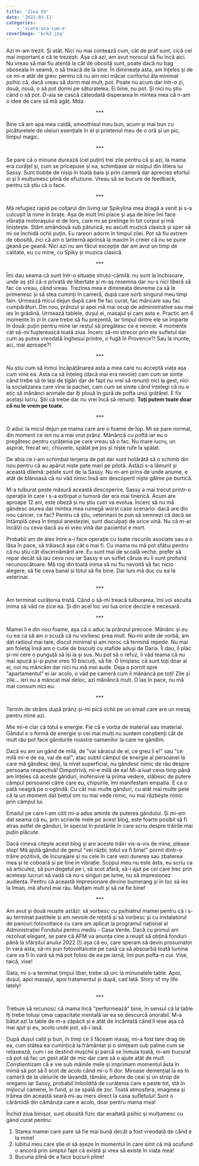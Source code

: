 ```yaml
---
title: 'Ziua 59'
date: '2022-03-11'
categories:
    - 'viata-asa-cum-e'
coverImage: 'bck2.jpg'
---
```


Azi m-am trezit. Și atât. Nici nu mai contează cum, cât de praf sunt, cică cel mai important e că te trezești. Așa că azi, am avut norocul să fiu încă aici. Nu vreau să mai fiu atentă la cât de obosită sunt, poate dacă nu bag oboseala în seamă, o să treacă de la sine. În dimineața asta, am înțeles și de ce mi-e atât de greu: pentru că nu am nici măcar confortul ăla minimal psihic că, dacă vreau să dorm mai mult, pot. Poate nu acum dar într-o zi, două, nouă, o să pot dormi pe săturatelea. Ei bine, nu pot. Și nici nu știu când o să pot. D-aia se cască câteodată disperarea în mintea mea că n-am o idee de care să mă agăț. Mda.

<p style="text-align: center;">***</p>

Bine că am apa mea caldă, smoothieul meu bun, acum și mai bun cu picăturelele de uleiuri esențiale în el și prietenul meu de o oră și un pic, timpul magic.

<p style="text-align: center;">***</p>

Se pare că o minune durează (cel puțin) trei zile pentru că și azi, la mama era curățel și, cum se pricepuse și ea, schimbase iar nisipul din litiera lui Sassy. Sunt bobițe de nisip în toată baia și prin cameră dar apreciez efortul ei și îi mulțumesc plină de efuziune. Vreau să se bucure de feedback, pentru că știu că o face.

<p style="text-align: center;">***</p>

Mă refugiez rapid pe colțarul din living iar Spikylina mea dragă a venit și s-a culcușit la mine în brațe. Așa de mult îmi place și așa de bine îmi face vibrația motorașului ei de tors, care mi se prelinge în tot corpul și mă liniștește. Stăm amândouă sub păturică, eu ascult muzică clasică și sper să mi se închidă ochii puțin. Eu rareori adorm în timpul zilei. Pot să fiu extrem de obosită, zici că am o lanternă aprinsă la maxim în creier că nu se pune geană pe geană. Nici azi nu am făcut excepție dar am avut un timp de calitate, eu cu mine, cu Spiky și muzica clasică.

<p style="text-align: center;">***</p>

Îmi dau seama că sunt într-o situație struțo-cămilă: nu sunt la închisoare, unde aș știi că-s privată de libertate și m-aș resemna dar nu-s nici liberă să fac ce vreau, când vreau. Trezirea mea e dimineața devreme ca să le primenesc și să stea cuminți în cameră, după care sorb singurul meu timp fain. Urmează micul dejun după care fie fac curat, fac mâncare sau fac cumpărături. Din nou, prânzul și apoi mă mai ocup de administrative sau mai ies în grădină. Urmează tablele, dușul ei, masajul și cam asta e. Practic am 4 momente în zi în care trebe să fiu prezentă, iar timpul dintre ele se împarte în două: puțin pentru mine iar restul să pregătesc ce e nevoie. 4 momente cât să-mi fușterească toată ziua. Încerc să-mi strecor prin ele sufletul dar cum aș putea vreodată înghesui printre, o fugă în Provence?! Sau la munte, aci, mai aproape?!

<p style="text-align: center;">***</p>

Nu știu cum să înmoi încăpățânarea asta a mea care nu acceptă viața așa cum vine ea. Asta ca să înțeleg (dacă mai era nevoie) cam cum se simte când trebe să te lași de țigări dar de fapt nu vrei să renunți nici la gest, nici la socializarea care vine la pachet, cam cum se simte când înțelegi că nu e etic să mănânci animale dar îți plouă în gură de pofta unui grătărel. E fix același lucru. Știi că trebe dar nu vrei încă să renunți. **Toți putem toate doar că nu le vrem pe toate.**

<p style="text-align: center;">***</p>

O aduc la micul dejun pe mama care are o foame de lup. Mi se pare normal, din moment ce ieri nu a mai vrut prânz. Mănâncă cu poftă iar eu o pregătesc pentru curățenia pe care vreau să o fac. Nu mare lucru, un aspirat, frecat wc, chiuvete, spălat pe jos și niște rufe la spălat.

De abia ce i-am schimbat lenjeria de pat dar sunt hotărâtă să o schimb din nou pentru că au apărut niște pete mari pe pilotă. Astăzi s-a lămurit și această dilemă: petele sunt de la Sassy. Nu m-am prins de unde anume, e atât de blănoasă că nu văd nimic însă am descoperit niște gâlme pe burtică.

M-a tulburat peste măsură această descoperire. Sassy a mai trecut printr-o operație în care i s-a extirpat o tumoră dar era mai tinerică. Acum are aproape 12 ani, este obeză și nu știu cum va evolua. Încerc să nu mă gândesc aiurea dar mintea mea rumegă worst case scenario: dacă are din nou cancer, ce fac? Pentru că știu, veterinarii te pun să semnezi că dacă se întâmplă ceva în timpul anesteziei, sunt disculpați de orice vină. Nu că m-ar încălzi cu ceva dacă au ei vreo vină dar pacientul e mort.

Probabil am de ales între a-i face operație cu toate riscurile asociate sau a o lăsa în pace, să trăiască așa cât o mai fi. Cu mama nu mă pot sfătui pentru că nu știu cât discernământ are. Eu sunt mai de școală veche, prefer să repar decât să iau ceva nou iar Sassy e un suflet căruia eu îi sunt profund recunoscătoare. Mă rog din toată inima să nu fiu nevoită să fac nicio alegere, să fie ceva banal și totul să fie bine. Dar luni mă duc cu ea la veterinar.

<p style="text-align: center;">***</p>

Am terminat curățenia tristă. Când o să-mi treacă tulburarea, îmi voi asculta inima să văd ce zice ea. Și din acel loc voi lua orice decizie e necesară.

<p style="text-align: center;">***</p>

Mamei îi e din nou foame, așa că o aduc la prânzul precoce. Mănânc și eu cu ea ca să am o scuză că nu vorbesc prea mult. Nu-mi arde de vorbă, am dat radioul mai tare, discut minimal și am noroc că termină repede. Nu mai am foietaj însă am o cutie de biscuiți cu stafide aduși de Daria. Îi dau, îi plac și-mi cere o punguță să își ia și sus. Nu pot să o refuz, îi văd teama că nu mai apucă și-și pune vreo 10 biscuiți, să fie. O liniștesc că sunt toți doar ai ei, noi nu mâncăm dar nici nu mă mai aude. Deja a pornit spre "apartamentul" ei iar acolo, o văd pe cameră cum îi mănâncă pe toți! Zile și zile… ieri nu a mâncat mai deloc, azi mănâncă mult. O las în pace, nu mă mai consum nici eu.

<p style="text-align: center;">***</p>

Termin de strâns după prânz și-mi pică ochii pe un email care are un mesaj pentru mine azi.

Mie mi-e clar că totul e energie. Fie că e vorba de material sau imaterial. Gândul e o formă de energie și cei mai mulți nu suntem conștienți cât de mult rău pot face gândurile noastre oamenilor la care ne gândim.

Dacă eu am un gând de milă, de "vai săracul de el, ce greu îi e!" sau "ce milă mi-e de ea, vai de ea!", atac subtil câmpul de energie al persoanei la care mă gândesc deși, la nivel superficial, nu gândesc nimic de rău despre persoana respectivă! Dimpotrivă, mi-e milă de ea! Mi-a luat ceva timp până am înțeles că aceste gânduri, inofensive la prima vedere, slăbesc de putere câmpul persoanei către care eu, chipurile, îmi manifestam empatia. E ca o pată neagră pe o oglindă. Cu cât mai multe gânduri, cu atât mai multe pete că la un moment dat bietul om nu mai vede nimic, nu mai răzbește nimic prin câmpul lui.

Emailul pe care l-am citit mi-a adus aminte de puterea gândului. Și mi-am dat seama că eu, prin scrierile mele pe acest blog, este foarte posibil să fi atras astfel de gânduri, în special în postările în care scriu despre trăirile mai puțin plăcute.

Dacă cineva citește acest blog și are aceste trăiri vis-a-vis de mine, please stop! Mă ajută gândul de genul "vei răzbi, totul va fi bine!" pornit dintr-o trăire pozitivă, de încurajare și nu cele în care vezi durerea sau zbaterea mea și te coboară și pe tine în vibrație. Scopul meu nu este ăsta, eu scriu ca să articulez, să pun degetul pe i, să scot afară, să-i ajut pe cei care trec prin aceleași lucruri să vadă că nu-s singuri pe lume, nu să impresionez audiența. Pentru că această impresionare devine bumerang și în loc să ies la liman, mă afund mai rău. Mulțam mult și să ne fie bine!

<p style="text-align: center;">***</p>

Am avut și două reușite astăzi: să vorbesc cu psihiatrul mamei pentru că i s-au terminat pastilele și am nevoie de rețetă și să vorbesc și cu instalatorul de panouri fotovoltaice cu care am aplicat la programul național al Administrației Fondului pentru mediu - Casa Verde. Dacă cu primul am rezolvat elegant, se pare că AFM va anunța cine a reușit să obțină fonduri până la sfârșitul anului 2022 (!) așa că eu, care speram să devin prosumator în vara asta, să-mi pun fotovoltaicele pe casă ca să absoarbă toată lumina care va fi în vară să mă pot folosi de ea pe iarnă, îmi pun pofta-n cui. Vise, taică, vise!

Gata, mi s-a terminat timpul liber, trebe să urc la minunatele table. Apoi, dușul, apoi masajul, apoi tratamentul și după, cad lată. Story of my life lately!

<p style="text-align: center;">***</p>

Trebuie să recunosc că mama încă "performează" bine, în sensul că la table îți trebe totuși ceva capacitate mentală iar ea se descurcă onorabil. M-a bătut azi la table de m-a zăpăcit și e atât de încântată când îi iese așa că mai ajut și eu, acolo unde pot, să-i iasă.

După dușul cald și bun, în timp ce îi făceam masaj, mi-a fost tare drag de ea, cum stătea ea cumințică la frământat și o simțeam sub palme cum se relaxează, cum i se destind mușchii și parcă se înmuia toată, m-am bucurat că pot să fac un gest atât de mic dar care să o ajute atât de mult. Conștientizam că e vie sub mâinile mele și imprimam momentul ăsta în inimă să pot să îl scot de acolo când mi-o fi dor. Miroase demențial la ea în cameră de la uleiurile de lavandă, tămâie, arbore de ceai și un strop de oregano iar Sassy, probabil îmboldită de curățenia care e peste tot, stă în mijlocul camerei, în fund, și se spală de zor. Toată atmosfera, imaginea și trăirea din această seară mi-au mers direct la casa sufletului! Sunt o cărămidă din cămăruța care e acolo, doar pentru mama mea!

Închid ziua binișor, sunt obosită fizic dar exaltată psihic și mulțumesc cu gând curat pentru:

1. Starea mamei care pare să fie mai bună decât a fost vreodată de când e la mine!
2. Iubitul meu care știe el să așeze în momentul în care simt că mă scufund o ancoră prin simplul fapt că există și vrea să existe în viața mea!
3. Bucuria plină de a face bucurii pline!

